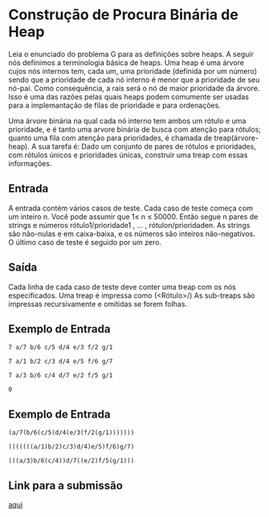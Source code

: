 # Construção de Procura Binária de Heap

Leia o enunciado do problema G para as definições sobre heaps. A seguir nós definimos a terminologia básica de heaps. Uma heap é uma árvore cujos nós internos tem, cada um, uma prioridade (definida por um número) sendo que a prioridade de cada nó interno é menor que a prioridade de seu nó-pai. Como consequência, a rais será o nó de maior prioridade da árvore. Isso é uma das razões pelas quais heaps podem comumente ser usadas para a implemantação de filas de prioridade e para ordenações.

Uma árvore binária na qual cada nó interno tem ambos um rótulo e uma prioridade, e é tanto uma arvore binária de busca com atenção para rótulos; quanto uma fila com atenção para prioridades, é chamada de treap(árvore-heap). A sua tarefa é: Dado um conjunto de pares de rótulos e prioridades, com rótulos únicos e prioridades únicas, construir uma treap com essas informações.

## Entrada
A entrada contém vários casos de teste. Cada caso de teste começa com um inteiro n. Você pode assumir que 1≤ n ≤ 50000. Então segue n pares de strings e números rótulo1/prioridade1 , ... , rótulon/prioridaden. As strings são não-nulas e em caixa-baixa, e os números são inteiros não-negativos. O último caso de teste é seguido por um zero.

## Saída
Cada linha de cada caso de teste deve conter uma treap com os nós especificados. Uma treap é impressa como (<Sub-treap da Esquerda><Rótulo>/<Prioridade><Sub-treap da Direita>) As sub-treaps são impressas recursivamente e omitidas se forem folhas.

## Exemplo de Entrada
```
7 a/7 b/6 c/5 d/4 e/3 f/2 g/1

7 a/1 b/2 c/3 d/4 e/5 f/6 g/7

7 a/3 b/6 c/4 d/7 e/2 f/5 g/1

0
```

## Exemplo de Entrada
```
(a/7(b/6(c/5(d/4(e/3(f/2(g/1)))))))

(((((((a/1)b/2)c/3)d/4)e/5)f/6)g/7)

(((a/3)b/6(c/4))d/7((e/2)f/5(g/1)))
```

## Link para a submissão
[aqui](https://www.urionlinejudge.com.br/judge/pt/problems/view/1675)
